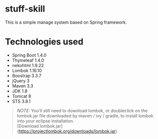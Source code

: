 # stuff-skill
  This is a simple manage system based on Spring framework.

# Technologies used
-  Spring Boot 1.4.0
-  Thymeleaf 1.4.0
-  nekohtml 1.9.22
-  Lombok 1.16.10
-  Boostrap 3.3.7
-  jQuery 3
-  Maven 3.3
-  JDK 1.8
-  Tomcat 8
-  STS 3.8.1

> *NOTE:* You'll still need to download lombok, or doubleclick on the lombok.jar file downloaded by maven / ivy / gradle, to install lombok into your eclipse installation.  
> [Download lombok.jar] (https://projectlombok.org/downloads/lombok.jar)
